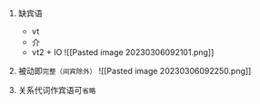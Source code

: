 1. 缺宾语
	- vt
	- 介
	- vt2 + IO ![[Pasted image 20230306092101.png]]

1. 被动即`完整（间宾除外）`
![[Pasted image 20230306092250.png]]

3. 关系代词作宾语可`省略`

